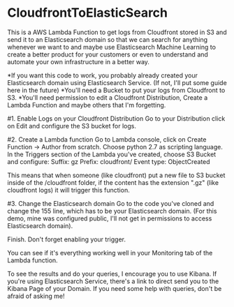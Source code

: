 # CloudfrontToElasticSearch
This is a AWS Lambda Function to get logs from Cloudfront stored in S3 and send it to an Elasticsearch domain so that we can search for anything whenever we want to and maybe use Elasticsearch Machine Learning to create a better product for your customers or even to understand and automate your own infrastructure in a better way.

*If you want this code to work, you probably already created your Elasticsearch domain using Elasticsearch Service. (If not, I'll put some guide here in the future)
*You'll need a Bucket to put your logs from Cloudfront to S3.
*You'll need permission to edit a Cloudfront Distribution, Create a Lambda Function and maybe others that I'm forgetting.

#1. Enable Logs on your Cloudfront Distribution
Go to your Distribution click on Edit and configure the S3 bucket for logs. 

#2. Create a Lambda function
Go to Lambda console, click on Create Function -> Author from scratch. 
Choose python 2.7 as scripting language.
In the Triggers section of the Lambda you've created, choose S3 Bucket and configure:
Suffix: gz
Prefix: cloudfront/
Event type: ObjectCreated

This means that when someone (like cloudfront) put a new file to S3 bucket inside of the /cloudfront folder, if the content has the extension ".gz" (like cloudfront logs) it will trigger this function.

#3. Change the Elasticsearch domain 
Go to the code you've cloned and change the 155 line, which has to be your Elasticsearch domain. (For this demo, mine was configured public, I'll not get in permissions to access Elasticsearch domain).

Finish. Don't forget enabling your trigger.

You can see if it's everything working well in your Monitoring tab of the Lambda function.

To see the results and do your queries, I encourage you to use Kibana. If you're using Elasticsearch Service, there's a link to direct send you to the Kibana Page of your Domain. If you need some help with queries, don't be afraid of asking me!

